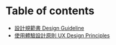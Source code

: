 # Table of contents

* [設計規範書 Design Guideline](README.md)
* [使用體驗設計原則 UX Design Principles](zeng-jia-yi-ge-ye-mian-shang-chuan.md)

